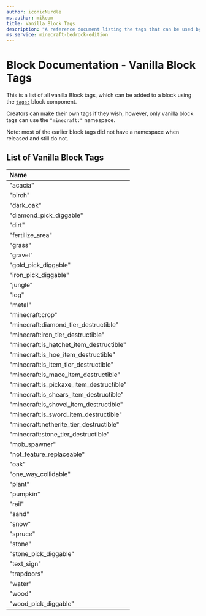 ```yaml
---
author: iconicNurdle
ms.author: mikeam
title: Vanilla Block Tags
description: "A reference document listing the tags that can be used by creators with Vanilla blocks"
ms.service: minecraft-bedrock-edition
---
```


# Block Documentation - Vanilla Block Tags

This is a list of all vanilla Block tags, which can be added to a block using the [`tags:`](BlockComponents/minecraftBlock_tag.md) block component. 

Creators can make their own tags if they wish, however, only vanilla block tags can use the `"minecraft:"` namespace. 

Note: most of the earlier block tags did not have a namespace when released and still do not.

## List of Vanilla Block Tags

| Name | 
|:----------|
| "acacia" |
| "birch" |
| "dark_oak" |
| "diamond_pick_diggable" |
| "dirt" |
| "fertilize_area" |
| "grass" |
| "gravel" |
| "gold_pick_diggable" |
| "iron_pick_diggable" |
| "jungle" |
| "log" |
| "metal" |
| "minecraft:crop" |
| "minecraft:diamond_tier_destructible" |
| "minecraft:iron_tier_destructible" |
| "minecraft:is_hatchet_item_destructible" |
| "minecraft:is_hoe_item_destructible" |
| "minecraft:is_item_tier_destructible" |
| "minecraft:is_mace_item_destructible" |
| "minecraft:is_pickaxe_item_destructible" |
| "minecraft:is_shears_item_destructible" |
| "minecraft:is_shovel_item_destructible" |
| "minecraft:is_sword_item_destructible" |
| "minecraft:netherite_tier_destructible" |
| "minecraft:stone_tier_destructible" |
| "mob_spawner" |
| "not_feature_replaceable" |
| "oak" |
| "one_way_collidable" |
| "plant" |
| "pumpkin" |
| "rail" |
| "sand" |
| "snow" |
| "spruce" |
| "stone" |
| "stone_pick_diggable" |
| "text_sign" |
| "trapdoors" |
| "water" |
| "wood" | 
| "wood_pick_diggable" |
